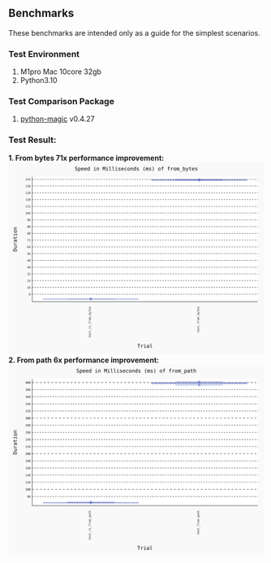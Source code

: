 ## Benchmarks
These benchmarks are intended only as a guide for the simplest scenarios.

### Test Environment
1. M1pro Mac 10core 32gb
2. Python3.10

### Test Comparison Package
1. [python-magic](https://github.com/ahupp/python-magic) v0.4.27

### Test Result:
**1. From bytes 71x performance improvement:**
![from_bytes](./result/benchmark_20230803_034328-from_bytes.svg)
**2. From path 6x performance improvement:**
![from_path](./result/benchmark_20230803_034328-from_path.svg)
